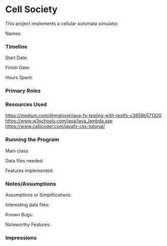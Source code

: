 Cell Society
====

This project implements a cellular automata simulator.

Names:


### Timeline

Start Date: 

Finish Date: 

Hours Spent:

### Primary Roles


### Resources Used
https://medium.com/@mglover/java-fx-testing-with-testfx-c3858b571320
https://www.w3schools.com/java/java_lambda.asp
https://www.callicoder.com/javafx-css-tutorial/

### Running the Program

Main class:

Data files needed: 

Features implemented:



### Notes/Assumptions

Assumptions or Simplifications:

Interesting data files:

Known Bugs:

Noteworthy Features:


### Impressions

